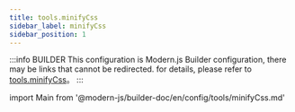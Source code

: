 ```yaml
---
title: tools.minifyCss
sidebar_label: minifyCss
sidebar_position: 1
---
```


:::info BUILDER
This configuration is Modern.js Builder configuration, there may be links that cannot be redirected. for details, please refer to [tools.minifyCss](https://modernjs.dev/builder/zh/api/config-tools.html#tools-minifycss)。
:::

import Main from '@modern-js/builder-doc/en/config/tools/minifyCss.md'

<Main />
